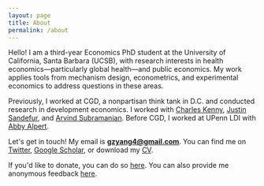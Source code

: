 ```yaml
---
layout: page
title: About
permalink: /about
---
```


Hello! I am a third-year Economics PhD student at the University of California, Santa Barbara (UCSB), with research interests in health economics—particularly global health—and public economics. My work applies tools from mechanism design, econometrics, and experimental economics to address questions in these areas.

Previously, I worked at CGD, a nonpartisan think tank in D.C. and conducted research in development economics. I worked with [Charles Kenny](https://www.cgdev.org/expert/charles-kenny), [Justin Sandefur](https://www.cgdev.org/expert/justin-sandefur), and [Arvind Subramanian](https://en.wikipedia.org/wiki/Arvind_Subramanian). Before CGD, I worked at UPenn LDI with [Abby Alpert](https://sites.google.com/site/abbyealpert/home). 

Let's get in touch! My email is **gzyang4@gmail.com**. You can find me on [Twitter](https://twitter.com/iamgeorgeyang), [Google Scholar](https://scholar.google.com/citations?user=Fp-U810AAAAJ&hl=en&oi=ao), or download my [CV](documents/resume_2025_02_22.pdf). 

If you'd like to donate, you can do so [here](https://www.buymeacoffee.com/gyang).
You can also provide me anonymous feedback [here](https://docs.google.com/forms/d/e/1FAIpQLSf53XGT5LnXXOS5kcLwp7RYuEHevfgNayXYWJVdEaJdZVS3Nw/viewform).
